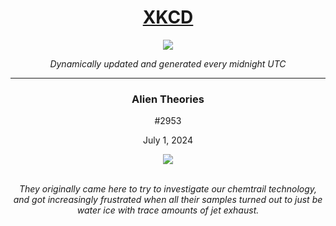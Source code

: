 
<h1 align="center"><a href="https://xkcd.com">XKCD</a></h1>
<div align="center">
    <img src="https://img.shields.io/github/last-commit/ShashashankThakur/XKCD?label=last%20updated" />
</div>

<p align="center"><i>Dynamically updated and generated every midnight UTC</i></p>
<hr>
<div align="center">
    <h3><strong>Alien Theories</strong></h3>
    <p>#2953</p>
    <p>July 1, 2024</p>
    <img src="https://imgs.xkcd.com/comics/alien_theories.png">
    <br></br>
    <p><i>They originally came here to try to investigate our chemtrail technology, and got increasingly frustrated when all their samples turned out to just be water ice with trace amounts of jet exhaust.</i></p>
</div>
